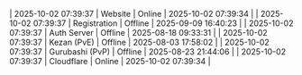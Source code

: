 | 2025-10-02 07:39:37 | Website | Online | 2025-10-02 07:39:34 |
| 2025-10-02 07:39:37 | Registration | Offline | 2025-09-09 16:40:23 |
| 2025-10-02 07:39:37 | Auth Server | Offline | 2025-08-18 09:33:31 |
| 2025-10-02 07:39:37 | Kezan (PvE) | Offline | 2025-08-03 17:58:02 |
| 2025-10-02 07:39:37 | Gurubashi (PvP) | Offline | 2025-08-23 21:44:06 |
| 2025-10-02 07:39:37 | Cloudflare | Online | 2025-10-02 07:39:34 |
